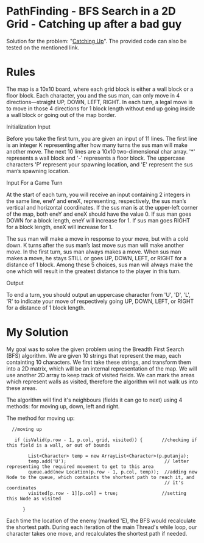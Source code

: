 # PathFinding - BFS Search in a 2D Grid - Catching up after a bad guy 

Solution for the problem: "[Catching Up](https://www.codingame.com/ide/puzzle/catching-up)".
The provided code can also be tested on the mentioned link.

# Rules

The map is a 10x10 board, where each grid block is either a wall block or a floor block. Each character, you and the sus man, can only move in 4 directions—straight UP, DOWN, LEFT, RIGHT. In each turn, a legal move is to move in those 4 directions for 1 block length without end up going inside a wall block or going out of the map border.

Initialization Input

Before you take the first turn, you are given an input of 11 lines. The first line is an integer K representing after how many turns the sus man will make another move. The next 10 lines are a 10x10 two-dimensional char array. '*' represents a wall block and '-' represents a floor block. The uppercase characters 'P' represent your spawning location, and 'E' represent the sus man’s spawning location.

Input For a Game Turn

At the start of each turn, you will receive an input containing 2 integers in the same line, eneY and eneX, representing, respectively, the sus man’s vertical and horizontal coordinates. If the sus man is at the upper-left corner of the map, both eneY and eneX should have the value 0. If sus man goes DOWN for a block length, eneY will increase for 1. If sus man goes RIGHT for a block length, eneX will increase for 1.

The sus man will make a move in response to your move, but with a cold down. K turns after the sus man’s last move sus man will make another move. In the first turn, sus man always makes a move. When sus man makes a move, he stays STILL or goes UP, DOWN, LEFT, or RIGHT for a distance of 1 block. Among these 5 choices, sus man will always make the one which will result in the greatest distance to the player in this turn.

Output

To end a turn, you should output an uppercase character from 'U', 'D', 'L', 'R' to indicate your move of respectively going UP, DOWN, LEFT, or RIGHT for a distance of 1 block length.

# My Solution

My goal was to solve the given problem using the Breadth First Search (BFS) algorithm. We are given 10 strings that represent the map, each containting 10 characters. 
We first take these strings, and transform them into a 2D matrix, which will be an internal representation of the map. We will use another 2D array to keep track of visited fields.
We can mark the areas which represent walls as visited, therefore the algorithm will not walk us into these areas.

The algorithm will find it's neighbours (fields it can go to next) using 4 methods: for moving up, down, left and right. 

The method for moving up:
```
  //moving up
  
   if (isValid(p.row - 1, p.col, grid, visited)) {       //checking if this field is a wall, or out of bounds
   
        List<Character> temp = new ArrayList<Character>(p.putanja); 
        temp.add('U');                                    // letter representing the required movement to get to this area
        queue.add(new Location(p.row - 1, p.col, temp));  //adding new Node to the queue, which containts the shortest path to reach it, and
                                                          // it's coordinates
        visited[p.row - 1][p.col] = true;                //setting this Node as visited
       
      }

```

Each time the location of the enemy (marked 'E), the BFS would recalculate the shortest path.
During each iteration of the main Thread's while loop, our character takes one move, and recalculates the shortest path if needed. 
